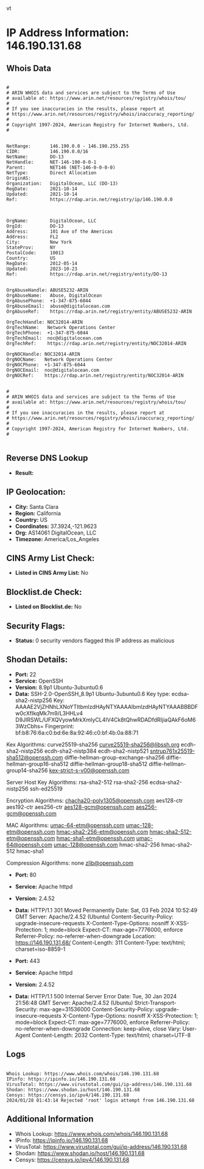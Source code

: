 vt
# IP Address Information: 146.190.131.68

## Whois Data
```

#
# ARIN WHOIS data and services are subject to the Terms of Use
# available at: https://www.arin.net/resources/registry/whois/tou/
#
# If you see inaccuracies in the results, please report at
# https://www.arin.net/resources/registry/whois/inaccuracy_reporting/
#
# Copyright 1997-2024, American Registry for Internet Numbers, Ltd.
#


NetRange:       146.190.0.0 - 146.190.255.255
CIDR:           146.190.0.0/16
NetName:        DO-13
NetHandle:      NET-146-190-0-0-1
Parent:         NET146 (NET-146-0-0-0-0)
NetType:        Direct Allocation
OriginAS:       
Organization:   DigitalOcean, LLC (DO-13)
RegDate:        2021-10-14
Updated:        2021-10-14
Ref:            https://rdap.arin.net/registry/ip/146.190.0.0



OrgName:        DigitalOcean, LLC
OrgId:          DO-13
Address:        101 Ave of the Americas
Address:        FL2
City:           New York
StateProv:      NY
PostalCode:     10013
Country:        US
RegDate:        2012-05-14
Updated:        2023-10-23
Ref:            https://rdap.arin.net/registry/entity/DO-13


OrgAbuseHandle: ABUSE5232-ARIN
OrgAbuseName:   Abuse, DigitalOcean 
OrgAbusePhone:  +1-347-875-6044 
OrgAbuseEmail:  abuse@digitalocean.com
OrgAbuseRef:    https://rdap.arin.net/registry/entity/ABUSE5232-ARIN

OrgTechHandle: NOC32014-ARIN
OrgTechName:   Network Operations Center
OrgTechPhone:  +1-347-875-6044 
OrgTechEmail:  noc@digitalocean.com
OrgTechRef:    https://rdap.arin.net/registry/entity/NOC32014-ARIN

OrgNOCHandle: NOC32014-ARIN
OrgNOCName:   Network Operations Center
OrgNOCPhone:  +1-347-875-6044 
OrgNOCEmail:  noc@digitalocean.com
OrgNOCRef:    https://rdap.arin.net/registry/entity/NOC32014-ARIN


#
# ARIN WHOIS data and services are subject to the Terms of Use
# available at: https://www.arin.net/resources/registry/whois/tou/
#
# If you see inaccuracies in the results, please report at
# https://www.arin.net/resources/registry/whois/inaccuracy_reporting/
#
# Copyright 1997-2024, American Registry for Internet Numbers, Ltd.
#


```
## Reverse DNS Lookup
- **Result:** 

## IP Geolocation:
- **City:** Santa Clara
- **Region:** California
- **Country:** US
- **Coordinates:** 37.3924,-121.9623
- **Org:** AS14061 DigitalOcean, LLC
- **Timezone:** America/Los_Angeles

## CINS Army List Check:
- **Listed in CINS Army List:** 
No

## Blocklist.de Check:
- **Listed on Blocklist.de:** 
No

## Security Flags:
- **Status:** 0 security vendors flagged this IP address as malicious

## Shodan Details:
- **Port:** 22
- **Service:** OpenSSH
- **Version:** 8.9p1 Ubuntu-3ubuntu0.6
- **Data:** SSH-2.0-OpenSSH_8.9p1 Ubuntu-3ubuntu0.6
Key type: ecdsa-sha2-nistp256
Key: AAAAE2VjZHNhLXNoYTItbmlzdHAyNTYAAAAIbmlzdHAyNTYAAABBBDFw0cXfIkqMk7m9/L3HHLv4
D9JIRSWL/UFXQVyowMrkXmIyCL4IV4Ck8tQhwRDADfdRIjiaQAkF6oM63WzCbhs=
Fingerprint: bf:b8:76:6a:c0:bd:6e:8a:92:46:c0:bf:4b:0a:88:71

Kex Algorithms:
	curve25519-sha256
	curve25519-sha256@libssh.org
	ecdh-sha2-nistp256
	ecdh-sha2-nistp384
	ecdh-sha2-nistp521
	sntrup761x25519-sha512@openssh.com
	diffie-hellman-group-exchange-sha256
	diffie-hellman-group16-sha512
	diffie-hellman-group18-sha512
	diffie-hellman-group14-sha256
	kex-strict-s-v00@openssh.com

Server Host Key Algorithms:
	rsa-sha2-512
	rsa-sha2-256
	ecdsa-sha2-nistp256
	ssh-ed25519

Encryption Algorithms:
	chacha20-poly1305@openssh.com
	aes128-ctr
	aes192-ctr
	aes256-ctr
	aes128-gcm@openssh.com
	aes256-gcm@openssh.com

MAC Algorithms:
	umac-64-etm@openssh.com
	umac-128-etm@openssh.com
	hmac-sha2-256-etm@openssh.com
	hmac-sha2-512-etm@openssh.com
	hmac-sha1-etm@openssh.com
	umac-64@openssh.com
	umac-128@openssh.com
	hmac-sha2-256
	hmac-sha2-512
	hmac-sha1

Compression Algorithms:
	none
	zlib@openssh.com


- **Port:** 80
- **Service:** Apache httpd
- **Version:** 2.4.52
- **Data:** HTTP/1.1 301 Moved Permanently
Date: Sat, 03 Feb 2024 10:52:49 GMT
Server: Apache/2.4.52 (Ubuntu)
Content-Security-Policy: upgrade-insecure-requests
X-Content-Type-Options: nosniff
X-XSS-Protection: 1; mode=block
Expect-CT: max-age=7776000, enforce
Referrer-Policy: no-referrer-when-downgrade
Location: https://146.190.131.68/
Content-Length: 311
Content-Type: text/html; charset=iso-8859-1



- **Port:** 443
- **Service:** Apache httpd
- **Version:** 2.4.52
- **Data:** HTTP/1.1 500 Internal Server Error
Date: Tue, 30 Jan 2024 21:56:48 GMT
Server: Apache/2.4.52 (Ubuntu)
Strict-Transport-Security: max-age=31536000
Content-Security-Policy: upgrade-insecure-requests
X-Content-Type-Options: nosniff
X-XSS-Protection: 1; mode=block
Expect-CT: max-age=7776000, enforce
Referrer-Policy: no-referrer-when-downgrade
Connection: keep-alive, close
Vary: User-Agent
Content-Length: 2032
Content-Type: text/html; charset=UTF-8



## Logs
```

Whois Lookup: https://www.whois.com/whois/146.190.131.68
IPinfo: https://ipinfo.io/146.190.131.68
VirusTotal: https://www.virustotal.com/gui/ip-address/146.190.131.68
Shodan: https://www.shodan.io/host/146.190.131.68
Censys: https://censys.io/ipv4/146.190.131.68
2024/01/28 01:43:14 Rejected 'root' login attempt from 146.190.131.68

```
## Additional Information
- Whois Lookup: https://www.whois.com/whois/146.190.131.68
- IPinfo: https://ipinfo.io/146.190.131.68
- VirusTotal: https://www.virustotal.com/gui/ip-address/146.190.131.68
- Shodan: https://www.shodan.io/host/146.190.131.68
- Censys: https://censys.io/ipv4/146.190.131.68

